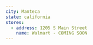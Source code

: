```yaml
---
city: Manteca
state: california
stores:
  - address: 1205 S Main Street
    name: Walmart - COMING SOON
---
```

